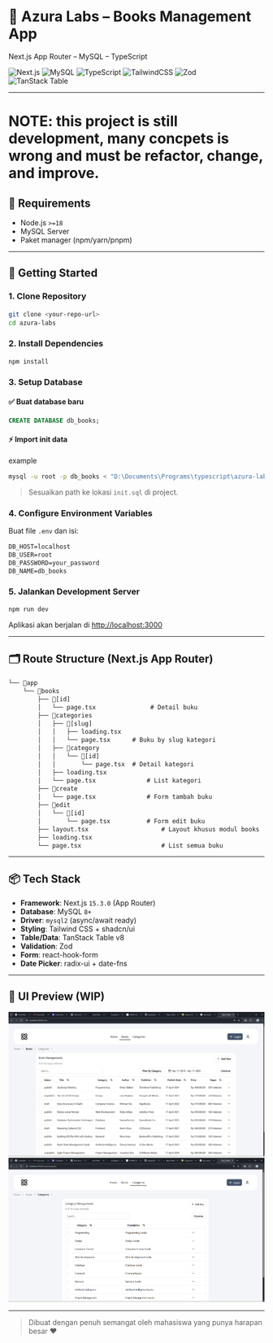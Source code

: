 # 📘 Azura Labs – Books Management App
Next.js App Router – MySQL – TypeScript

![Next.js](https://img.shields.io/badge/Next.js-15.3.0-black?logo=next.js)
![MySQL](https://img.shields.io/badge/Database-MySQL-blue?logo=mysql)
![TypeScript](https://img.shields.io/badge/Language-TypeScript-blue?logo=typescript)
![TailwindCSS](https://img.shields.io/badge/UI-TailwindCSS-38B2AC?logo=tailwindcss)
![Zod](https://img.shields.io/badge/Validation-Zod-green)  
![TanStack Table](https://img.shields.io/badge/Table-TanStack%20Table-orange)

---

# NOTE: this project is still development, many concpets is wrong and must be refactor, change, and improve.

## 🧰 Requirements
- Node.js `>=18`
- MySQL Server
- Paket manager (npm/yarn/pnpm)

---

## 🚀 Getting Started

### 1. Clone Repository
```bash
git clone <your-repo-url>
cd azura-labs
```

### 2. Install Dependencies
```bash
npm install
```

### 3. Setup Database

#### ✅ Buat database baru
```sql
CREATE DATABASE db_books;
```

#### ⚡ Import init data

example

```bash
mysql -u root -p db_books < "D:\Documents\Programs\typescript\azura-labs\database\init.sql"
```
> Sesuaikan path ke lokasi `init.sql` di project.

### 4. Configure Environment Variables
Buat file `.env` dan isi:
```env
DB_HOST=localhost
DB_USER=root
DB_PASSWORD=your_password
DB_NAME=db_books
```

### 5. Jalankan Development Server
```bash
npm run dev
```
Aplikasi akan berjalan di [http://localhost:3000](http://localhost:3000)

---

## 🗂️ Route Structure (Next.js App Router)

```
└── 📁app
    └── 📁books
        ├── 📁[id]
        │   └── page.tsx               # Detail buku
        ├── 📁categories
        │   ├── 📁[slug]
        │   │   ├── loading.tsx
        │   │   └── page.tsx      # Buku by slug kategori
        │   ├── 📁category
        │   │   └── 📁[id]
        │   │       └── page.tsx  # Detail kategori
        │   ├── loading.tsx
        │   └── page.tsx              # List kategori
        ├── 📁create
        │   └── page.tsx              # Form tambah buku
        ├── 📁edit
        │   └── 📁[id]
        │       └── page.tsx          # Form edit buku
        ├── layout.tsx                    # Layout khusus modul books
        ├── loading.tsx
        └── page.tsx                      # List semua buku
```

---

## 📦 Tech Stack

- **Framework**: Next.js `15.3.0` (App Router)
- **Database**: MySQL `8+`
- **Driver**: `mysql2` (async/await ready)
- **Styling**: Tailwind CSS + shadcn/ui
- **Table/Data**: TanStack Table v8
- **Validation**: Zod
- **Form**: react-hook-form
- **Date Picker**: radix-ui + date-fns

---

## 📸 UI Preview (WIP)
![Preview](/assets/book-management.png)
![Preview](/assets/category-management.png)

---

> Dibuat dengan penuh semangat oleh mahasiswa yang punya harapan besar ❤️

